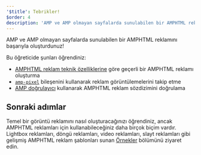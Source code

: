 ```yaml
---
'$title': Tebrikler!
$order: 4
description: 'AMP ve AMP olmayan sayfalarda sunulabilen bir AMPHTML reklamını başarıyla oluşturdunuz! Bu öğreticide şunları öğrendiniz: AMPHTML reklam teknik özelliklerine göre geçerli bir AMPHTML...'
---
```


AMP ve AMP olmayan sayfalarda sunulabilen bir AMPHTML reklamını başarıyla oluşturdunuz!

Bu öğreticide şunları öğrendiniz:

- [AMPHTML reklam teknik özelliklerine](../../../../documentation/guides-and-tutorials/learn/a4a_spec.md) göre geçerli bir AMPHTML reklamı oluşturma
- [`amp-pixel`](../../../../documentation/components/reference/amp-pixel.md) bileşenini kullanarak reklam görüntülemelerini takip etme
- [AMP doğrulayıcı](https://validator.ampproject.org/#htmlFormat=AMP4ADS) kullanarak AMPHTML reklam sözdizimini doğrulama

## Sonraki adımlar

Temel bir görüntü reklamını nasıl oluşturacağınızı öğrendiniz, ancak AMPHTML reklamları için kullanabileceğiniz daha birçok biçim vardır. Lightbox reklamları, döngü reklamları, video reklamları, slayt reklamları gibi gelişmiş AMPHTML reklam şablonları sunan [Örnekler](../../../../documentation/examples/index.html) bölümünü ziyaret edin.
